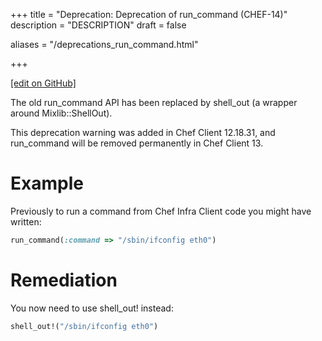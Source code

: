 +++
title = "Deprecation: Deprecation of run_command (CHEF-14)"
description = "DESCRIPTION"
draft = false

aliases = "/deprecations_run_command.html"


  
    
    
    
    
+++    

[\[edit on
GitHub\]](https://github.com/chef/chef-web-docs/blob/master/chef_master/source/deprecations_run_command.rst)

<meta name="robots" content="noindex">

The old run_command API has been replaced by shell_out (a wrapper
around Mixlib::ShellOut).

This deprecation warning was added in Chef Client 12.18.31, and
run_command will be removed permanently in Chef Client 13.

Example
=======

Previously to run a command from Chef Infra Client code you might have
written:

``` ruby
run_command(:command => "/sbin/ifconfig eth0")
```

Remediation
===========

You now need to use shell_out! instead:

``` ruby
shell_out!("/sbin/ifconfig eth0")
```
